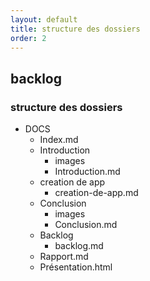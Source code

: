 ```yaml
---
layout: default
title: structure des dossiers
order: 2
---
```


## backlog
<!-- note -->
### structure des dossiers
<!-- note -->
- DOCS
  - Index.md
  - Introduction
    - images
    - Introduction.md
  - creation de app
    - creation-de-app.md
  - Conclusion
    - images
    - Conclusion.md
  - Backlog
    - backlog.md
  -  Rapport.md
  -  Présentation.html
<!-- new slide -->
